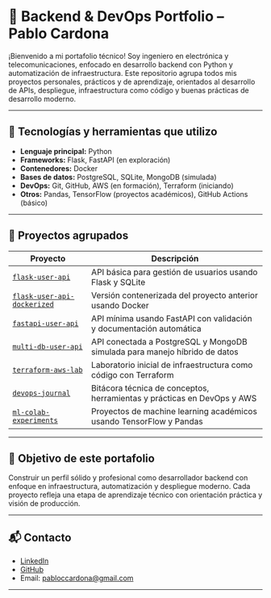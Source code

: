 # 🧩 Backend & DevOps Portfolio – Pablo Cardona

¡Bienvenido a mi portafolio técnico! Soy ingeniero en electrónica y telecomunicaciones, enfocado en desarrollo backend con Python y automatización de infraestructura. Este repositorio agrupa todos mis proyectos personales, prácticos y de aprendizaje, orientados al desarrollo de APIs, despliegue, infraestructura como código y buenas prácticas de desarrollo moderno.

---

## 🚀 Tecnologías y herramientas que utilizo

- **Lenguaje principal:** Python
- **Frameworks:** Flask, FastAPI (en exploración)
- **Contenedores:** Docker
- **Bases de datos:** PostgreSQL, SQLite, MongoDB (simulada)
- **DevOps:** Git, GitHub, AWS (en formación), Terraform (iniciando)
- **Otros:** Pandas, TensorFlow (proyectos académicos), GitHub Actions (básico)

---

## 📂 Proyectos agrupados

| Proyecto | Descripción |
|---------|-------------|
| [`flask-user-api`](./flask-user-api) | API básica para gestión de usuarios usando Flask y SQLite |
| [`flask-user-api-dockerized`](./flask-user-api-dockerized) | Versión contenerizada del proyecto anterior usando Docker |
| [`fastapi-user-api`](./fastapi-user-api) | API mínima usando FastAPI con validación y documentación automática |
| [`multi-db-user-api`](./multi-db-user-api) | API conectada a PostgreSQL y MongoDB simulada para manejo híbrido de datos |
| [`terraform-aws-lab`](./terraform-aws-lab) | Laboratorio inicial de infraestructura como código con Terraform |
| [`devops-journal`](./devops-journal) | Bitácora técnica de conceptos, herramientas y prácticas en DevOps y AWS |
| [`ml-colab-experiments`](./ml-colab-experiments) | Proyectos de machine learning académicos usando TensorFlow y Pandas |

---

## 🎯 Objetivo de este portafolio

Construir un perfil sólido y profesional como desarrollador backend con enfoque en infraestructura, automatización y despliegue moderno. Cada proyecto refleja una etapa de aprendizaje técnico con orientación práctica y visión de producción.

---

## 📬 Contacto

- [LinkedIn](https://www.linkedin.com/in/pabloccardona)
- [GitHub](https://github.com/pablocardona03)
- Email: pabloccardona@gmail.com

---